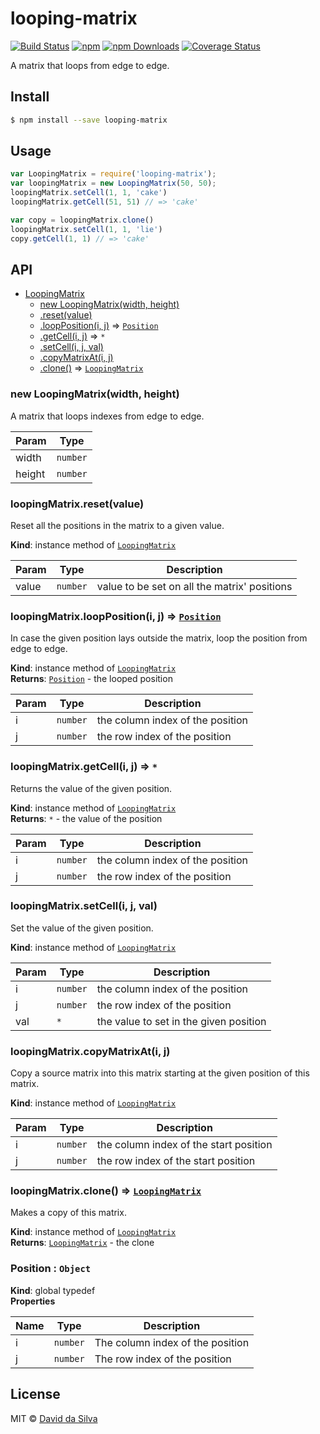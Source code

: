 # looping-matrix

[![Build Status][travis-image]][travis-url]
[![npm][npm-image]][npm-url]
[![npm Downloads][downloads-image]][downloads-url]
[![Coverage Status][coveralls-image]][coveralls-url]

A matrix that loops from edge to edge.

## Install

```sh
$ npm install --save looping-matrix
```

## Usage

```js
var LoopingMatrix = require('looping-matrix');
var loopingMatrix = new LoopingMatrix(50, 50);
loopingMatrix.setCell(1, 1, 'cake')
loopingMatrix.getCell(51, 51) // => 'cake'

var copy = loopingMatrix.clone()
loopingMatrix.setCell(1, 1, 'lie')
copy.getCell(1, 1) // => 'cake'
```


## API


* [LoopingMatrix](#LoopingMatrix)
  * [new LoopingMatrix(width, height)](#new_LoopingMatrix_new)
  * [.reset(value)](#LoopingMatrix+reset)
  * [.loopPosition(i, j)](#LoopingMatrix+loopPosition) ⇒ <code>[Position](#Position)</code>
  * [.getCell(i, j)](#LoopingMatrix+getCell) ⇒ <code>\*</code>
  * [.setCell(i, j, val)](#LoopingMatrix+setCell)
  * [.copyMatrixAt(i, j)](#LoopingMatrix+copyMatrixAt)
  * [.clone()](#LoopingMatrix+clone) ⇒ <code>[LoopingMatrix](#LoopingMatrix)</code>

<a name="new_LoopingMatrix_new"></a>
### new LoopingMatrix(width, height)
A matrix that loops indexes from edge to edge.


| Param | Type |
| --- | --- |
| width | <code>number</code> | 
| height | <code>number</code> | 

<a name="LoopingMatrix+reset"></a>
### loopingMatrix.reset(value)
Reset all the positions in the matrix to a given value.

**Kind**: instance method of <code>[LoopingMatrix](#LoopingMatrix)</code>  

| Param | Type | Description |
| --- | --- | --- |
| value | <code>number</code> | value to be set on all the matrix' positions |

<a name="LoopingMatrix+loopPosition"></a>
### loopingMatrix.loopPosition(i, j) ⇒ <code>[Position](#Position)</code>
In case the given position lays outside the matrix, loop the position from edge to edge.

**Kind**: instance method of <code>[LoopingMatrix](#LoopingMatrix)</code>  
**Returns**: <code>[Position](#Position)</code> - the looped position  

| Param | Type | Description |
| --- | --- | --- |
| i | <code>number</code> | the column index of the position |
| j | <code>number</code> | the row index of the position |

<a name="LoopingMatrix+getCell"></a>
### loopingMatrix.getCell(i, j) ⇒ <code>\*</code>
Returns the value of the given position.

**Kind**: instance method of <code>[LoopingMatrix](#LoopingMatrix)</code>  
**Returns**: <code>\*</code> - the value of the position  

| Param | Type | Description |
| --- | --- | --- |
| i | <code>number</code> | the column index of the position |
| j | <code>number</code> | the row index of the position |

<a name="LoopingMatrix+setCell"></a>
### loopingMatrix.setCell(i, j, val)
Set the value of the given position.

**Kind**: instance method of <code>[LoopingMatrix](#LoopingMatrix)</code>  

| Param | Type | Description |
| --- | --- | --- |
| i | <code>number</code> | the column index of the position |
| j | <code>number</code> | the row index of the position |
| val | <code>\*</code> | the value to set in the given position |

<a name="LoopingMatrix+copyMatrixAt"></a>
### loopingMatrix.copyMatrixAt(i, j)
Copy a source matrix into this matrix starting at the given position of this matrix.

**Kind**: instance method of <code>[LoopingMatrix](#LoopingMatrix)</code>  

| Param | Type | Description |
| --- | --- | --- |
| i | <code>number</code> | the column index of the start position |
| j | <code>number</code> | the row index of the start position |

<a name="LoopingMatrix+clone"></a>
### loopingMatrix.clone() ⇒ <code>[LoopingMatrix](#LoopingMatrix)</code>
Makes a copy of this matrix.

**Kind**: instance method of <code>[LoopingMatrix](#LoopingMatrix)</code>  
**Returns**: <code>[LoopingMatrix](#LoopingMatrix)</code> - the clone  
<a name="Position"></a>
### Position : <code>Object</code>
**Kind**: global typedef  
**Properties**

| Name | Type | Description |
| --- | --- | --- |
| i | <code>number</code> | The column index of the position |
| j | <code>number</code> | The row index of the position |

## License

MIT © [David da Silva](http://dasilvacont.in)

[travis-image]: https://travis-ci.org/dasilvacontin/looping-matrix.svg?branch=master
[travis-url]: https://travis-ci.org/dasilvacontin/looping-matrix
[npm-image]: https://img.shields.io/npm/v/looping-matrix.svg?style=flat
[npm-url]: https://npmjs.org/package/looping-matrix
[downloads-image]: http://img.shields.io/npm/dm/looping-matrix.svg
[downloads-url]: https://www.npmjs.org/package/looping-matrix
[coveralls-image]: https://coveralls.io/repos/dasilvacontin/looping-matrix/badge.svg
[coveralls-url]: https://coveralls.io/r/dasilvacontin/looping-matrix

